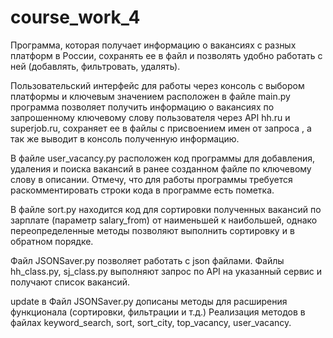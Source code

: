 # course_work_4

Программа, которая получает информацию о вакансиях с разных платформ в России, сохранять ее в файл и позволять удобно
работать с ней (добавлять, фильтровать, удалять).

Пользовательский интерфейс для работы через консоль с выбором платформы и ключевым значением расположен в файле main.py
программа позволяет получить информацию о вакансиях по запрошенному ключевому слову пользователя через API hh.ru и
superjob.ru, сохраняет ее в файлы с присвоением имен от запроса , а так же выводит в консоль полученную информацию.

В файле user_vacancy.py расположен код программы для добавления, удаления и поиска вакансий в ранее созданном файле по
ключевому слову в описании. Отмечу, что для работы программы требуется раскомментировать строки кода в программе есть
пометка.

В файле sort.py находится код для сортировки полученных вакансий по зарплате (параметр salary_from) от наименьшей к
наибольшей, однако переопределенные методы позволяют выполнить сортировку и в обратном порядке.

Файл JSONSaver.py позволяет работать с json файлами. Файлы hh_class.py, sj_class.py выполняют запрос по API на указанный
сервис и получают список вакансий.

update в Файл JSONSaver.py дописаны методы для расширения функционала (сортировки, фильтрации и т.д.) Реализация методов
в файлах keyword_search, sort, sort_city, top_vacancy, user_vacancy.